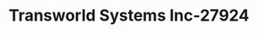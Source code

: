 ---
f_zip-code: 18518
f_state-code: PA
title: Transworld Systems Inc-27924
f_phone: 570-451-1828
f_city-only: Old Forge
f_address: 170 Third Street Old Forge
f_location-unique-id: '27924'
slug: transworld-systems-inc-27924
updated-on: '2024-05-30T13:46:58.046Z'
created-on: '2024-05-30T13:36:59.803Z'
published-on: '2024-05-30T13:54:32.469Z'
f_city-state: cms/city/old-forge-pa.md
f_company: cms/company/transworld-systems-inc.md
f_state: cms/state/pennsylvania.md
layout: '[payday-loan].html'
tags: payday-loan
---